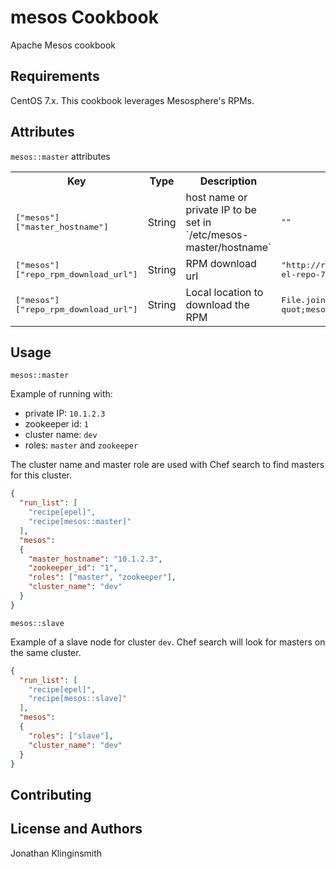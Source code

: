 mesos Cookbook
==============
Apache Mesos cookbook

Requirements
------------
CentOS 7.x. This cookbook leverages Mesosphere&apos;s RPMs.

Attributes
----------
`mesos::master` attributes
<table>
  <tr>
    <th>Key</th>
    <th>Type</th>
    <th>Description</th>
    <th>Default</th>
  </tr>
  <tr>
    <td><tt>[&quot;mesos&quot;][&quot;master_hostname&quot;]</tt></td>
    <td>String</td>
    <td>host name or private IP to be set in `/etc/mesos-master/hostname`</td>
    <td><tt>&quot;&quot;</tt></td>
  </tr>
  <tr>
    <td><tt>[&quot;mesos&quot;][&quot;repo_rpm_download_url&quot;]</tt></td>
    <td>String</td>
    <td>RPM download url</td>
    <td><tt>&quot;http://repos.mesosphere.io/el/7/noarch/RPMS/mesosphere-el-repo-7-1.noarch.rpm&quot;</tt></td>
  </tr>
  <tr>
    <td><tt>[&quot;mesos&quot;][&quot;repo_rpm_download_url&quot;]</tt></td> 
    <td>String</td>
    <td>Local location to download the RPM</td>
    <td><tt>File.join(Chef::Config[:file_cache_path], quot;mesosphere-el-repo-7-1.noarch.rpm&quot;)</tt></td>
  </tr>
</table>

Usage
-----
`mesos::master`

Example of running with:
* private IP: `10.1.2.3`
* zookeeper id: `1`
* cluster name: `dev`
* roles: `master` and `zookeeper`

The cluster name and master role are used with Chef search to find masters for this cluster.

```json
{ 
  "run_list": [
    "recipe[epel]",
    "recipe[mesos::master]"
  ],
  "mesos": 
  {
    "master_hostname": "10.1.2.3",
    "zookeeper_id": "1",
    "roles": ["master", "zookeeper"],
    "cluster_name": "dev"
  }
}
```

`mesos::slave`

Example of a slave node for cluster `dev`. Chef search will look for masters on the same cluster.

```json
{
  "run_list": [
    "recipe[epel]",
    "recipe[mesos::slave]"
  ],
  "mesos":
  {
    "roles": ["slave"],
    "cluster_name": "dev"
  }
}
```

Contributing
------------

License and Authors
-------------------
Jonathan Klinginsmith
